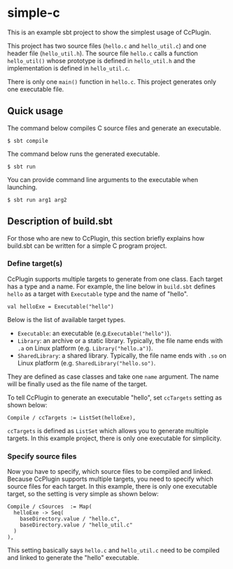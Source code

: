 # simple-c

This is an example sbt project to show the simplest usage of CcPlugin.

This project has two source files (`hello.c` and `hello_util.c`) and one header
file (`hello_util.h`). The source file `hello.c` calls a function `hello_util()`
whose prototype is defined in `hello_util.h` and the implementation is defined
in `hello_util.c`.

There is only one `main()` function in `hello.c`. This project generates only
one executable file. 

## Quick usage

The command below compiles C source files and generate an executable.

    $ sbt compile

The command below runs the generated executable.

    $ sbt run
    
You can provide command line arguments to the executable when launching.

    $ sbt run arg1 arg2

## Description of build.sbt

For those who are new to CcPlugin, this section briefly explains how build.sbt
can be written for a simple C program project.

### Define target(s)

CcPlugin supports multiple targets to generate from one class. Each target
has a type and a name. For example, the line below in `build.sbt` defines
`hello` as a target with `Executable` type and the name of "hello".

    val helloExe = Executable("hello")

Below is the list of available target types.

 * `Executable`: an executable (e.g.`Executable("hello")`).
 * `Library`: an archive or a static library. Typically, the file name ends with `.a` on Linux platform (e.g. `Library("hello.a")`).
 * `SharedLibrary`: a shared library. Typically, the file name ends with `.so` on Linux platform (e.g. `SharedLibrary("hello.so")`.

They are defined as case classes and take one `name` argument. The name will
be finally used as the file name of the target.

To tell CcPlugin to generate an executable "hello", set `ccTargets` setting as
shown below:

    Compile / ccTargets := ListSet(helloExe),

`ccTargets` is defined as `ListSet` which allows you to generate multiple targets.
In this example project, there is only one executable for simplicity.

### Specify source files

Now you have to specify, which source files to be compiled and linked. Because
CcPlugin supports multiple targets, you need to specify which source files
for each target. In this example, there is only one executable target, so the
setting is very simple as shown below: 

    Compile / cSources  := Map(
      helloExe -> Seq(
        baseDirectory.value / "hello.c",
        baseDirectory.value / "hello_util.c"
      )
    ),

This setting basically says `hello.c` and `hello_util.c` need to be compiled
and linked to generate the "hello" executable.

